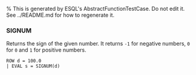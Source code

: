 % This is generated by ESQL's AbstractFunctionTestCase. Do not edit it. See ../README.md for how to regenerate it.

### SIGNUM
Returns the sign of the given number.
It returns `-1` for negative numbers, `0` for `0` and `1` for positive numbers.

```esql
ROW d = 100.0
| EVAL s = SIGNUM(d)
```
